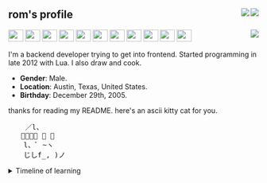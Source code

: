 <h2>
    rom's profile 
    <img align="right" src="https://komarev.com/ghpvc/?username=romdotdog&style=flat-square&color=F66565"/>
    <a href="https://rom.dog" target="_blank">
        <img align="right" src="https://img.shields.io/static/v1?label=website&message=rom.dog&color=F66565&style=flat-square"/>
    </a>
</h2> 
<a href="https://github.com/anuraghazra/github-readme-stats">
<img align="right" src="https://github-readme-stats.anuraghazra1.vercel.app/api/top-langs/?username=romdotdog&theme=dark" />
</a>
<div>
    <img width=30 height=24 src="https://devicon.dev/devicon.git/icons/typescript/typescript-plain.svg">
    <img width=30 height=24 src="https://devicon.dev/devicon.git/icons/javascript/javascript-plain.svg">
    <img width=30 height=24 src="https://devicon.dev/devicon.git/icons/python/python-plain.svg">
    <img width=30 height=24 src="https://devicon.dev/devicon.git/icons/csharp/csharp-plain.svg">
    <img width=30 height=24 src="https://devicon.dev/devicon.git/icons/react/react-original.svg">
    <img width=30 height=24 src="https://devicon.dev/devicon.git/icons/materialui/materialui-original.svg">
    <img width=30 height=24 src="https://devicon.dev/devicon.git/icons/webpack/webpack-original.svg">
    <img width=30 height=24 src="https://devicon.dev/devicon.git/icons/electron/electron-original.svg">
    <img width=30 height=24 src="https://devicon.dev/devicon.git/icons/nodejs/nodejs-original.svg">
    <img width=30 height=24 src="https://devicon.dev/devicon.git/icons/php/php-plain.svg">
    <img width=30 height=24 src="https://devicon.dev/devicon.git/icons/postgresql/postgresql-plain.svg">
</div>

I'm a backend developer trying to get into frontend. Started programming in late 2012 with Lua. I also draw and cook.
* **Gender**: Male.
* **Location**: Austin, Texas, United States.
* **Birthday**: December 29th, 2005.

thanks for reading my README. 
here's an ascii kitty cat for you.
<pre>
    ／l、
   ﾞ（ﾟ､ ｡ ７
  　l、ﾞ ~ヽ
  　じしf_, )ノ
</pre>
<details>
  <summary>Timeline of learning</summary>

##### Late 2012
Started programming Lua.

##### Late 2014
Started learning batch and C#. Joined GitHub on a separate account.

##### 2015
Learned python after getting mad at how absolutely awful batch is. 

##### 2016
Started getting into more advanced concepts of programming. Started learning trigonometry and the cartesian plane.

##### 2017
Learned HTML, CSS and JS.

##### 2018
Transitioned from WinForms to WPF. Started independently learning graphic design. Learned polar coordinates.

##### 2019
Learned node and PHP. Ended up creating my first website. Created an advanced bot to host a custom long-spanning RP game that I designed for my school friends.

##### 2020

###### Early
Learned in depth about compilers and virtual machines. Created and led two group projects using GitHub to implement continuous integration and created a closed-source testing framework using GitHub Actions.
###### Late
Reestablished online presence.
Learned React, webpack and similar libraries.
</details>
